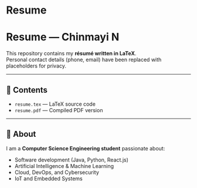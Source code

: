 # Resume
# Resume — Chinmayi N 

This repository contains my **résumé written in LaTeX**.  
Personal contact details (phone, email) have been replaced with placeholders for privacy.

---

## 📂 Contents
- `resume.tex` — LaTeX source code  
- `resume.pdf` — Compiled PDF version  

---

## 📜 About
I am a **Computer Science Engineering student** passionate about:
- Software development (Java, Python, React.js)  
- Artificial Intelligence & Machine Learning  
- Cloud, DevOps, and Cybersecurity  
- IoT and Embedded Systems  
